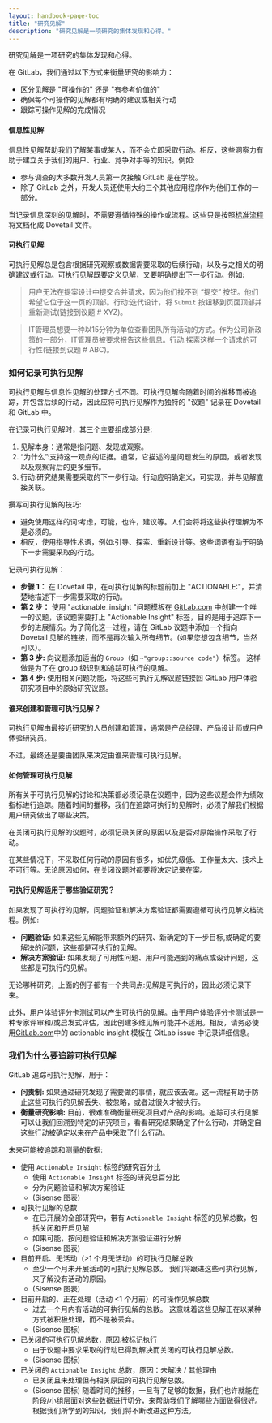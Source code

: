 ```yaml
---
layout: handbook-page-toc
title: "研究见解"
description: "研究见解是一项研究的集体发现和心得。"
---
```



研究见解是一项研究的集体发现和心得。 

在 GitLab，我们通过以下方式来衡量研究的影响力：  

* 区分见解是 "可操作的" 还是 "有参考价值的"
* 确保每个可操作的见解都有明确的建议或相关行动
* 跟踪可操作见解的完成情况


#### 信息性见解
信息性见解帮助我们了解某事或某人，而不会立即采取行动。相反，这些洞察力有助于建立关于我们的用户、行业、竞争对手等的知识。例如:

* 参与调查的大多数开发人员第一次接触 GitLab 是在学校。
* 除了 GitLab 之外，开发人员还使用大约三个其他应用程序作为他们工作的一部分。

当记录信息深刻的见解时，不需要遵循特殊的操作或流程。这些只是按照[标准流程](/handbook/engineering/ux/ux-research-training/documentation-research-findings/)将文档化成 Dovetail 文件。


#### 可执行见解
可执行见解总是包含根据研究观察或数据需要采取的后续行动，以及与之相关的明确建议或行动。可执行见解既要定义见解，又要明确提出下一步行动。例如:

> 用户无法在提案设计中提交合并请求，因为他们找不到 “提交” 按钮。他们希望它位于这一页的顶部。行动:迭代设计，将 `Submit` 按钮移到页面顶部并重新测试(链接到议题 # XYZ)。

> IT管理员想要一种以15分钟为单位查看团队所有活动的方式。作为公司新政策的一部分，IT管理员被要求报告这些信息。行动:探索这样一个请求的可行性(链接到议题 # ABC)。


### 如何记录可执行见解
可执行见解与信息性见解的处理方式不同。可执行见解会随着时间的推移而被追踪，并包含后续的行动，因此应将可执行见解作为独特的 "议题" 记录在 Dovetail 和 GitLab 中。

在记录可执行见解时，其三个主要组成部分是:

1. 见解本身：通常是指问题、发现或观察。
1. “为什么”:支持这一观点的证据。通常，它描述的是问题发生的原因，或者发现以及观察背后的更多细节。
1. 行动:研究结果需要采取的下一步行动。行动应明确定义，可实现，并与见解直接关联。  

撰写可执行见解的技巧:

* 避免使用这样的词:考虑，可能，也许，建议等。人们会将将这些执行理解为不是必须的。 
* 相反，使用指导性术语，例如:引导、探索、重新设计等。这些词语有助于明确下一步需要采取的行动。

记录可执行见解：

* **步骤 1：** 在 Dovetail 中，在可执行见解的标题前加上 "ACTIONABLE:"，并清楚地描述下一步需要采取的行动。
* **第 2 步：** 使用 "actionable_insight "问题模板在 [GitLab.com](https://gitlab.com/gitlab-org/gitlab/-/issues/new) 中创建一个唯一的议题，该议题需要打上 "Actionable Insight" 标签，目的是用于追踪下一步的进展情况。为了简化这一过程，请在 GitLab 议题中添加一个指向 Dovetail 见解的链接，而不是再次输入所有细节。(如果您想包含细节，当然可以）。
* **第 3 步:** 向议题添加适当的 `Group`（如 `~"group::source code"`）标签。 这样做是为了在 group 级识别和追踪可执行的见解。
* **第 4 步:** 使用相关问题功能，将这些可执行见解议题链接回 GitLab 用户体验研究项目中的原始研究议题。

#### 谁来创建和管理可执行见解？
可执行见解由最接近研究的人员创建和管理，通常是产品经理、产品设计师或用户体验研究员。

不过，最终还是要由团队来决定由谁来管理可执行见解。

#### 如何管理可执行见解

所有关于可执行见解的讨论和决策都必须记录在议题中，因为这些议题会作为绩效指标进行追踪。随着时间的推移，我们在追踪可执行的见解时，必须了解我们根据用户研究做出了哪些决策。

在关闭可执行见解的议题时，必须记录关闭的原因以及是否对原始操作采取了行动。

在某些情况下，不采取任何行动的原因有很多，如优先级低、工作量太大、技术上不可行等。无论原因如何，在关闭议题时都要将决定记录在案。

#### 可执行见解适用于哪些验证研究？

如果发现了可执行的见解，问题验证和解决方案验证都需要遵循可执行见解文档流程。例如:

* **问题验证:** 如果这些见解能带来额外的研究、新确定的下一步目标,或确定的要解决的问题，这些都是可执行的见解。
* **解决方案验证:** 如果发现了可用性问题、用户可能遇到的痛点或设计问题，这些都是可执行的见解。

无论哪种研究，上面的例子都有一个共同点:见解是可执行的，因此必须记录下来。

此外，用户体验评分卡测试可以产生可执行的见解。由于用户体验评分卡测试是一种专家评审和/或启发式评估，因此创建多维见解可能并不适用。相反，请务必使用[GitLab.com](https://gitlab.com/gitlab-org/gitlab/-/issues/new)中的 actionable insight 模板在 GitLab issue 中记录详细信息。
 


### 我们为什么要追踪可执行见解

GitLab 追踪可执行见解，用于：

* **问责制:** 如果通过研究发现了需要做的事情，就应该去做。这一流程有助于防止这些可执行的见解丢失、被忽略，或者过很久才被执行。
* **衡量研究影响:** 目前，很难准确衡量研究项目对产品的影响。追踪可执行见解可以让我们回溯到特定的研究项目，看看研究结果确定了什么行动，并确定自这些行动被确定以来在产品中采取了什么行动。

未来可能被追踪和测量的数据:

* 使用 `Actionable Insight` 标签的研究百分比
   * 使用 `Actionable Insight` 标签的研究总百分比
   * 分为问题验证和解决方案验证
   * (Sisense 图表)
* 可执行见解的总数
   * 在已开展的全部研究中，带有 `Actionable Insight` 标签的见解总数，包括关闭和开启见解
   * 如果可能，按问题验证和解决方案验证进行分解
   * (Sisense 图表)
* 目前开启、无活动（>1 个月无活动）的可执行见解总数
   * 至少一个月未开展活动的可执行见解总数。 我们将跟进这些可执行见解，来了解没有活动的原因。
   * (Sisense 图表)
* 目前开启的、正在处理（活动 <1 个月前）的可操作见解总数
   * 过去一个月内有活动的可执行见解的总数。 这意味着这些见解正在以某种方式被积极处理，而不是被丢弃。
   * (Sisense 图标)
* 已关闭的可执行见解总数，原因:被标记执行
   * 由于议题中要求采取的行动已得到解决而关闭的可执行见解总数。 
   * (Sisense 图标)
* 已关闭的 `Actionable Insight` 总数，原因：未解决 / 其他理由
   * 已关闭且未处理但有相关原因的可执行见解总数。  
   * (Sisense 图标)
随着时间的推移，一旦有了足够的数据，我们也许就能在阶段/小组层面对这些数据进行切分，来帮助我们了解哪些方面做得很好。根据我们所学到的知识，我们将不断改进这种方法。